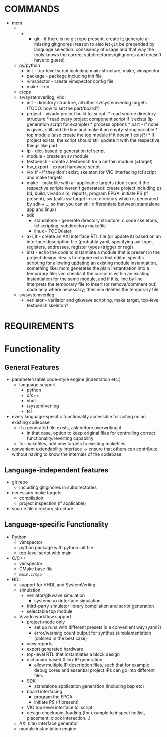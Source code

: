 # COMMANDS

* mcm
    * *
        * git           - if there is no git repo present, create it; generate 
          all missing gitignores (reason to also let `git` be prepended by 
          language selection: consisency of usage and that way the tools knows 
          the correct subdirectories/gitignores and doesn't have to guess)
    * py/python
        * init      - top-level script including main-structure, make, 
          vimspector
        * package   - package including init file
        * vimspector - create vimspector config file
        * make      - run
    * c/cpp
    * sv/systemverilog, vhdl
        * init      - directory structure, all other sv/systemverilog targets 
          (TODO: how to set the part/board?)
        * project   - vivado project build tcl script;
                        * read source directory structure
                        * read every project component script if it exists (ip 
                          generation script for example)
                        * process options
                            * part - if none is given, still add the line and 
                              make it an empty-string variable
                            * top module (also create the top module if it 
                              doesn't exist?)
                        * if project exists, the script should still update it 
                          with the respective things like part
        * ip        - dict-based ip generation tcl script
        * module    - create an sv module
        * testbench - create a testbench for a certain module (=target)
        * hw_export - export hardware script
        * vio_if    - if they don't exist, skeleton for VIO interfacing tcl 
          script and make targets
        * make      - makefile with all applicable targets (don't care if the 
          respective scripts weren't generated): create project including ps bd, 
          build, vivado sim, reports, program FPGA, initiate PS (if present), sw 
          (calls sw target in src directory which is generated by sdk->..., so 
          that you can still differentiate between standalone app and linux)
        * sdk
            * standalone - generate directory structure, c code skeletons, tcl 
              scripting, subdirectory makefile
            * linux - TODO/later
        * axi_if    - create an AXI interface RTL file (or update it) based on 
          an interface description file (probably yaml, specifying axi-type, 
          registers, addresses, register types (trigger or reg))
        * inst      - echo the code to instantiate a module that is present in 
          the project
                    design idea is to require extra text editor-specific 
                    scripting for allowing updating an existing module 
                    instantiation, something like: mcm generates the plain 
                    instantiation into a temporary file; vim checks if the 
                    cursor is within an existing instantiation for the same 
                    module, and if it is, line by line interprets the temporary 
                    file to insert (or remove/comment out) code only where 
                    necessary; then vim deletes the temporary file
    * sv/systemverilog
        * verilator - verilator and gtkwave scripting, make target, top-level 
          testbench skeleton?

# REQUIREMENTS

# Functionality

## General Features

* parameterizable code-style engine (indentation etc.)
    * language support
        * python
        * c/c++
        * vhdl
        * (system)verilog
        * tcl
* every language-specific functionality accessible for acting on an existing 
  codebase
    * if a generated file exists, ask before overwriting it
        * in that case, option to keep original files for controlling correct 
          functionality/reverting capability
    * for makefiles, add new targets to existing makefiles
* convenient extendability interface -> ensure that others can contribute 
  without having to know the internals of the codebase

## Language-independent features
* git repo
    * including gitiginores in subdirectories
* necessary make targets
    * compilation
    * project inspection (if applicable)
* source file directory structure

## Language-specific Functionality

* Python
    * vimspector
    * python package with python init file
    * top-level script with main
* C/C++
    * vimspector
    * CMake base file
    * ```main.c/cpp```
* HDL
    * support for VHDL and SystemVerilog
    * simulation
        * verilator/gtkwave simulation
            * systemc axi interface simulation
        * third-party simulator library compilation and script generation
        * selectable top module
    * Vivado workflow support
        * project-mode only
            * set up runs with different presets in a convenient way (yaml?)
            * error/warning count output for synthesis/implementation (colored 
              in the best case)
        * view reports
        * export generated hardware
        * top-level RTL that instantiates a block design
        * dictionary based Xilinx IP generation
            * allow multiple IP description files, such that for example debug 
              cores and essential project IPs can go into different files
        * SDK
            * standalone application generation (including bsp etc)
        * board interfacing
            * program the FPGA
            * initiate PS (if present)
        * VIO top-level interface tcl script
        * design checkpoint loading (for example to inspect netlist, placement, 
          clock interaction...)
    * AXI (lite) interface generator
    * module instantiation engine
